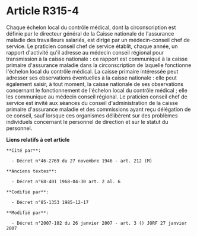 # Article R315-4

Chaque échelon local du contrôle médical, dont la circonscription est définie par le directeur général de la Caisse nationale
de l'assurance maladie des travailleurs salariés, est dirigé par un médecin-conseil chef de service. Le praticien conseil
chef de service établit, chaque année, un rapport d'activité qu'il adresse au médecin conseil régional pour transmission à la
caisse nationale : ce rapport est communiqué à la caisse primaire d'assurance maladie dans la circonscription de laquelle
fonctionne l'échelon local du contrôle médical. La caisse primaire intéressée peut adresser ses observations éventuelles à la
caisse nationale : elle peut également saisir, à tout moment, la caisse nationale de ses observations concernant le
fonctionnement de l'échelon local du contrôle médical ; elle les communique au médecin conseil régional. Le praticien conseil
chef de service est invité aux séances du conseil d'administration de la caisse primaire d'assurance maladie et des
commissions ayant reçu délégation de ce conseil, sauf lorsque ces organismes délibèrent sur des problèmes individuels
concernant le personnel de direction et sur le statut du personnel.

**Liens relatifs à cet article**

	**Cité par**:

	  - Décret n°46-2769 du 27 novembre 1946 - art. 212 (M)

	**Anciens textes**:

	  - Décret n°68-401 1968-04-30 art. 2 al. 6

	**Codifié par**:

	  - Décret n°85-1353 1985-12-17

	**Modifié par**:

	  - Décret n°2007-102 du 26 janvier 2007 - art. 3 () JORF 27 janvier 2007
